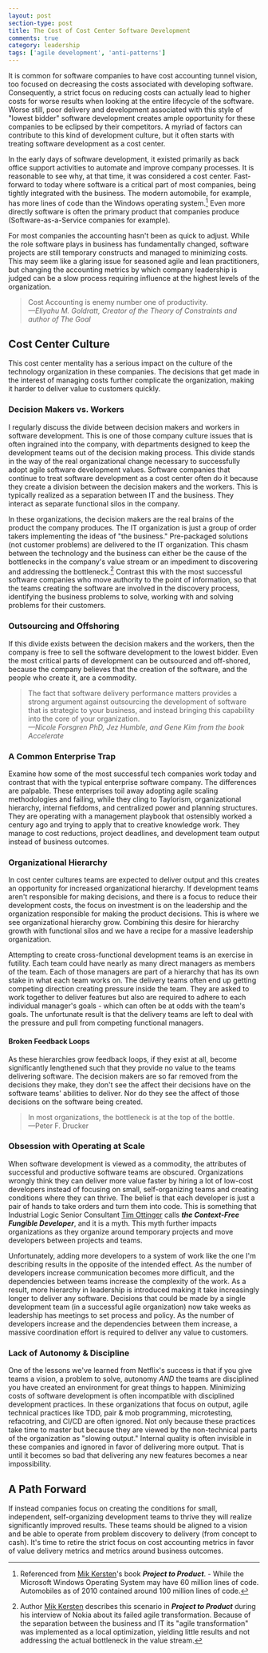 ```yaml
---
layout: post
section-type: post
title: The Cost of Cost Center Software Development
comments: true
category: leadership
tags: ['agile development', 'anti-patterns']
---
```


It is common for software companies to have cost accounting tunnel vision, too focused on decreasing the costs associated with developing software. Consequently, a strict focus on reducing costs can actually lead to higher costs for worse results when looking at the entire lifecycle of the software. Worse still, poor delivery and development associated with this style of "lowest bidder" software development creates ample opportunity for these companies to be eclipsed by their competitors. A myriad of factors can contribute to this kind of development culture, but it often starts with treating software development as a cost center.

In the early days of software development, it existed primarily as back office support activities to automate and improve company processes. It is reasonable to see why, at that time, it was considered a cost center. Fast-forward to today where software is a critical part of most companies, being tightly integrated with the business. The modern automobile, for example, has more lines of code than the Windows operating system.[^1] Even more directly software is often the primary product that companies produce (Software-as-a-Service companies for example).

For most companies the accounting hasn't been as quick to adjust. While the role software plays in business has fundamentally changed, software projects are still temporary constructs and managed to minimizing costs. This may seem like a glaring issue for seasoned agile and lean practitioners, but changing the accounting metrics by which company leadership is judged can be a slow process requiring influence at the highest levels of the organization. 

> Cost Accounting is enemy number one of productivity.   
> _&mdash;Eliyahu M. Goldratt, Creator of the Theory of Constraints and author of The Goal_

## Cost Center Culture

This cost center mentality has a serious impact on the culture of the technology organization in these companies. The decisions that get made in the interest of managing costs further complicate the organization, making it harder to deliver value to customers quickly.  

### Decision Makers vs. Workers

I regularly discuss the divide between decision makers and workers in software development. This is one of those company culture issues that is often ingrained into the company, with departments designed to keep the development teams out of the decision making process. This divide stands in the way of the real organizational change necessary to successfully adopt agile software development values. Software companies that continue to treat software development as a cost center often do it because they create a division between the decision makers and the workers. This is typically realized as a separation between IT and the business. They interact as separate functional silos in the company. 

In these organizations, the decision makers are the real brains of the product the company produces. The IT organization is just a group of order takers implementing the ideas of "the business." Pre-packaged solutions (not customer problems) are delivered to the IT organization. This chasm between the technology and the business can either be the cause of the bottlenecks in the company's value stream or an impediment to discovering and addressing the bottleneck.[^2] Contrast this with the most successful software companies who move authority to the point of information, so that the teams creating the software are involved in the discovery process, identifying the business problems to solve, working with and solving problems for their customers.

### Outsourcing and Offshoring
If this divide exists between the decision makers and the workers, then the company is free to sell the software development to the lowest bidder. Even the most critical parts of development can be outsourced and off-shored, because the company believes that the creation of the software, and the people who create it, are a commodity. 

> The fact that software delivery performance matters provides a strong argument against outsourcing the development of software that is strategic to your business, and instead bringing this capability into the core of your organization.  
> _&mdash;Nicole Forsgren PhD, Jez Humble, and Gene Kim from the book Accelerate_

### A Common Enterprise Trap
Examine how some of the most successful tech companies work today and contrast that with the typical enterprise software company. The differences are palpable. These enterprises toil away adopting agile scaling methodologies and failing, while they cling to Taylorism, organizational hierarchy, internal fiefdoms, and centralized power and planning structures. They are operating with a management playbook that ostensibly worked a century ago and trying to apply that to creative knowledge work. They manage to cost reductions, project deadlines, and development team output instead of business outcomes.

### Organizational Hierarchy
In cost center cultures teams are expected to deliver output and this creates an opportunity for increased organizational hierarchy. If development teams aren't responsible for making decisions, and there is a focus to reduce their development costs, the focus on investment is on the leadership and the organization responsible for making the product decisions. This is where we see organizational hierarchy grow. Combining this desire for hierarchy growth with functional silos and we have a recipe for a massive leadership organization. 

Attempting to create cross-functional development teams is an exercise in futility. Each team could have nearly as many direct managers as members of the team. Each of those managers are part of a hierarchy that has its own stake in what each team works on. The delivery teams often end up getting competing direction creating pressure inside the team. They are asked to work together to deliver features but also are required to adhere to each individual manager's goals - which can often be at odds with the team's goals. The unfortunate result is that the delivery teams are left to deal with the pressure and pull from competing functional managers.  

#### Broken Feedback Loops
As these hierarchies grow feedback loops, if they exist at all, become significantly lengthened such that they provide no value to the teams delivering software. The decision makers are so far removed from the decisions they make, they don't see the affect their decisions have on the software teams' abilities to deliver. Nor do they see the affect of those decisions on the software being created.

> In most organizations, the bottleneck is at the top of the bottle.  
> &mdash;Peter F. Drucker

### Obsession with Operating at Scale
When software development is viewed as a commodity, the attributes of successful and productive software teams are obscured. Organizations wrongly think they can deliver more value faster by hiring a lot of low-cost developers instead of focusing on small, self-organizing teams and creating conditions where they can thrive. The belief is that each developer is just a pair of hands to take orders and turn them into code. This is something that Industrial Logic Senior Consultant [Tim Ottinger](http://agileotter.blogspot.com/) calls _**the Context-Free Fungible Developer**_, and it is a myth. This myth further impacts organizations as they organize around temporary projects and move developers between projects and teams. 

Unfortunately, adding more developers to a system of work like the one I'm describing results in the opposite of the intended effect. As the number of developers increase communication becomes more difficult, and the dependencies between teams increase the complexity of the work. As a result, more hierarchy in leadership is introduced making it take increasingly longer to deliver any software. Decisions that could be made by a single development team (in a successful agile organization) now take weeks as leadership has meetings to set process and policy. As the number of developers increase and the dependencies between them increase, a massive coordination effort is required to deliver any value to customers. 

### Lack of Autonomy & Discipline
One of the lessons we've learned from Netflix's success is that if you give teams a vision, a problem to solve, autonomy _AND_ the teams are disciplined you have created an environment for great things to happen. Minimizing costs of software development is often incompatible with disciplined development practices. In these organizations that focus on output, agile technical practices like TDD, pair & mob programming, microtesting, refacotring, and CI/CD are often ignored. Not only because these practices take time to master but because they are viewed by the non-technical parts of the organization as "slowing output." Internal quality is often invisible in these companies and ignored in favor of delivering more output. That is until it becomes so bad that delivering any new features becomes a near impossibility.


## A Path Forward
If instead companies focus on creating the conditions for small, independent, self-organizing development teams to thrive they will realize significantly improved results. These teams should be aligned to a vision and be able to operate from problem discovery to delivery (from concept to cash). It's time to retire the strict focus on cost accounting metrics in favor of value delivery metrics and metrics around business outcomes. 

[^1]: Referenced from [Mik Kersten](https://twitter.com/mik_kersten)'s book **_Project to Product_**. - While the Microsoft Windows Operating System may have 60 million lines of code. Automobiles as of 2010 contained around 100 million lines of code.  

[^2]: Author [Mik Kersten](https://twitter.com/mik_kersten) describes this scenario in **_Project to Product_** during his interview of Nokia about its failed agile transformation. Because of the separation between the business and IT its "agile transformation" was implemented as a local optimization, yielding little results and not addressing the actual bottleneck in the value stream.  